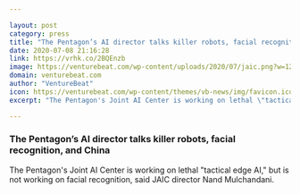 ```yaml
---

layout: post
category: press
title: "The Pentagon’s AI director talks killer robots, facial recognition, and China"
date: 2020-07-08 21:16:28
link: https://vrhk.co/2BQEnzb
image: https://venturebeat.com/wp-content/uploads/2020/07/jaic.png?w=1200&strip=all
domain: venturebeat.com
author: "VentureBeat"
icon: https://venturebeat.com/wp-content/themes/vb-news/img/favicon.ico
excerpt: "The Pentagon's Joint AI Center is working on lethal \"tactical edge AI,\" but is not working on facial recognition, said JAIC director Nand Mulchandani."

---
```


### The Pentagon’s AI director talks killer robots, facial recognition, and China

The Pentagon's Joint AI Center is working on lethal "tactical edge AI," but is not working on facial recognition, said JAIC director Nand Mulchandani.
